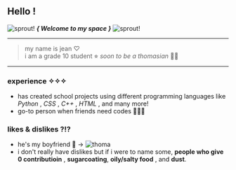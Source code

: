 ## Hello !

![sprout!](https://user-images.githubusercontent.com/90890274/160063059-046675f4-2c02-43a0-8b46-e9d05f76cd24.gif) ***{ Welcome to my space }*** ![sprout!](https://user-images.githubusercontent.com/90890274/160063069-dbc7c25c-2ea1-4b8d-ba2a-7a0da502ef7d.gif)

---

> my name is jean ♡ <br />
> i am a grade 10 student ⭐︎
*soon to be a thomasian* 💛🐯

---

### experience ✧✧✧

+ has created school projects using different programming languages like _Python_ , _CSS_ , _C++_ , _HTML_ , and many more!
+ go-to person when friends need codes 👩🏻‍💻

### likes & dislikes ?!?

+ he's my boyfriend 👀 -> ![thoma](https://user-images.githubusercontent.com/90890274/160063086-b5693d41-ecd2-439f-a3c0-9ce0ef56c76c.png)
+ i don't really have dislikes but if i were to name some, **people who give 0 contributioin** , **sugarcoating**, **oily/salty food** , and **dust**.
